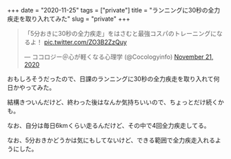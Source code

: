 +++
date = "2020-11-25"
tags = ["private"]
title = "ランニングに30秒の全力疾走を取り入れてみた"
slug = "private"
+++

<blockquote class="twitter-tweet"><p lang="ja" dir="ltr">「5分おきに30秒の全力疾走」をはさむと最強コスパのトレーニングになるよ！ <a href="https://t.co/ZO3B2ZzQuy">pic.twitter.com/ZO3B2ZzQuy</a></p>&mdash; ココロジー＠心が軽くなる心理学 (@Cocologyinfo) <a href="https://twitter.com/Cocologyinfo/status/1330103707481108480?ref_src=twsrc%5Etfw">November 21, 2020</a></blockquote> <script async src="https://platform.twitter.com/widgets.js" charset="utf-8"></script>

おもしろそうだったので、日課のランニングに30秒の全力疾走を取り入れて何日かやってみた。

結構きついんだけど、終わった後はなんか気持ちいいので、ちょっとだけ続くかも。

なお、自分は毎日6kmくらい走るんだけど、その中で4回全力疾走してる。

なお、5分おきかどうかは気にもしてないけど、できる範囲で全力疾走入れるようにした。


